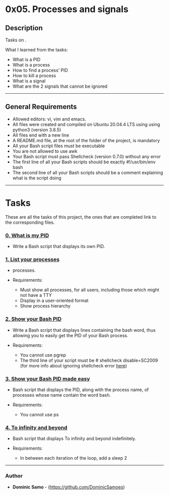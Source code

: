 # 0x05. Processes and signals 

## Description

Tasks on .

What I learned from the tasks:

* What is a PID
* What is a process
* How to find a process’ PID
* How to kill a process
* What is a signal
* What are the 2 signals that cannot be ignored

---

## General Requirements
* Allowed editors: vi, vim and emacs.
* All files were created and compiled on Ubuntu 20.04.4 LTS using using python3 (version 3.8.5)
* All files end with a new line
* A README.md file, at the root of the folder of the project, is mandatory
* All your Bash script files must be executable
* You are not allowed to use awk
* Your Bash script must pass Shellcheck (version 0.7.0) without any error
* The first line of all your Bash scripts should be exactly #!/usr/bin/env bash
* The second line of all your Bash scripts should be a comment explaining what is the script doing

---

# Tasks

These are all the tasks of this project, the ones that are completed link to the corresponding files.

### [0. What is my PID](./0-what-is-my-pid)
* Write a Bash script that displays its own PID.

### [1. List your processes](./1-list_your_processes)
* processes.

* Requirements:

	- Must show all processes, for all users, including those which might not have a TTY
	- Display in a user-oriented format
	- Show process hierarchy

### [2. Show your Bash PID](./2-show_your_bash_pid)
* Write a Bash script that displays lines containing the bash word, thus allowing you to easily get the PID of your Bash process.

* Requirements:

	- You cannot use pgrep
	- The third line of your script must be # shellcheck disable=SC2009 (for more info about ignoring shellcheck error [here](https://github.com/koalaman/shellcheck/wiki/Ignore))

### [3. Show your Bash PID made easy](./3-show_your_bash_pid_made_easy)
* Bash script that displays the PID, along with the process name, of processes whose name contain the word bash.

* Requirements:

	- You cannot use ps

### [4. To infinity and beyond](./4-to_infinity_and_beyond)
*  Bash script that displays To infinity and beyond indefinitely.

* Requirements:

	- In between each iteration of the loop, add a sleep 2




---

### Author
* **Dominic Samo** - (https://github.com/DominicSamoes)
